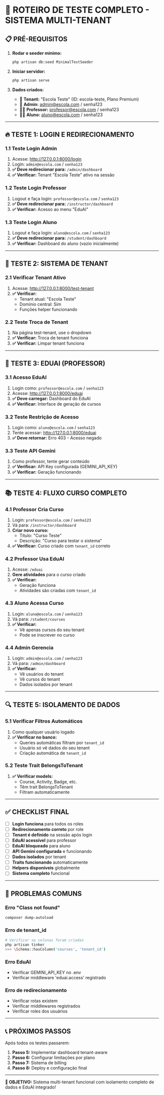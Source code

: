 # 🧪 ROTEIRO DE TESTE COMPLETO - SISTEMA MULTI-TENANT

## 📋 PRÉ-REQUISITOS

1. **Rodar o seeder mínimo:**
   ```bash
   php artisan db:seed MinimalTestSeeder
   ```

2. **Iniciar servidor:**
   ```bash
   php artisan serve
   ```

3. **Dados criados:**
   - 🏢 **Tenant:** "Escola Teste" (ID: escola-teste, Plano Premium)
   - 👑 **Admin:** admin@escola.com / senha123
   - 👨‍🏫 **Professor:** professor@escola.com / senha123
   - 👨‍🎓 **Aluno:** aluno@escola.com / senha123

---

## 🔥 TESTE 1: LOGIN E REDIRECIONAMENTO

### 1.1 Teste Login Admin
1. Acesse: http://127.0.0.1:8000/login
2. Login: `admin@escola.com` / `senha123`
3. **✅ Deve redirecionar para:** `/admin/dashboard`
4. **✅ Verificar:** Tenant "Escola Teste" ativo na sessão

### 1.2 Teste Login Professor
1. Logout e faça login: `professor@escola.com` / `senha123`
2. **✅ Deve redirecionar para:** `/instructor/dashboard`
3. **✅ Verificar:** Acesso ao menu "EduAI"

### 1.3 Teste Login Aluno
1. Logout e faça login: `aluno@escola.com` / `senha123`
2. **✅ Deve redirecionar para:** `/student/dashboard`
3. **✅ Verificar:** Dashboard do aluno (vazio inicialmente)

---

## 🧪 TESTE 2: SISTEMA DE TENANT

### 2.1 Verificar Tenant Ativo
1. Acesse: http://127.0.0.1:8000/test-tenant
2. **✅ Verificar:**
   - Tenant atual: "Escola Teste"
   - Domínio central: Sim
   - Funções helper funcionando

### 2.2 Teste Troca de Tenant
1. Na página test-tenant, use o dropdown
2. **✅ Verificar:** Troca de tenant funciona
3. **✅ Verificar:** Limpar tenant funciona

---

## 🤖 TESTE 3: EDUAI (PROFESSOR)

### 3.1 Acesso EduAI
1. Login como: `professor@escola.com` / `senha123`
2. Acesse: http://127.0.0.1:8000/eduai
3. **✅ Deve carregar:** Dashboard do EduAI
4. **✅ Verificar:** Interface de geração de cursos

### 3.2 Teste Restrição de Acesso
1. Login como: `aluno@escola.com` / `senha123`
2. Tente acessar: http://127.0.0.1:8000/eduai
3. **✅ Deve retornar:** Erro 403 - Acesso negado

### 3.3 Teste API Gemini
1. Como professor, tente gerar conteúdo
2. **✅ Verificar:** API Key configurada (GEMINI_API_KEY)
3. **✅ Verificar:** Geração funcionando

---

## 📚 TESTE 4: FLUXO CURSO COMPLETO

### 4.1 Professor Cria Curso
1. Login: `professor@escola.com` / `senha123`
2. Vá para: `/instructor/dashboard`
3. **Criar novo curso:**
   - Título: "Curso Teste"
   - Descrição: "Curso para testar o sistema"
4. **✅ Verificar:** Curso criado com `tenant_id` correto

### 4.2 Professor Usa EduAI
1. Acesse: `/eduai`
2. **Gere atividades** para o curso criado
3. **✅ Verificar:**
   - Geração funciona
   - Atividades são criadas com `tenant_id`

### 4.3 Aluno Acessa Curso
1. Login: `aluno@escola.com` / `senha123`
2. Vá para: `/student/courses`
3. **✅ Verificar:**
   - Vê apenas cursos do seu tenant
   - Pode se inscrever no curso

### 4.4 Admin Gerencia
1. Login: `admin@escola.com` / `senha123`
2. Vá para: `/admin/dashboard`
3. **✅ Verificar:**
   - Vê usuários do tenant
   - Vê cursos do tenant
   - Dados isolados por tenant

---

## 🔍 TESTE 5: ISOLAMENTO DE DADOS

### 5.1 Verificar Filtros Automáticos
1. Como qualquer usuário logado
2. **✅ Verificar no banco:**
   - Queries automáticas filtram por `tenant_id`
   - Usuário só vê dados do seu tenant
   - Criação automática de `tenant_id`

### 5.2 Teste Trait BelongsToTenant
1. **✅ Verificar models:**
   - Course, Activity, Badge, etc.
   - Têm trait BelongsToTenant
   - Filtram automaticamente

---

## ✅ CHECKLIST FINAL

- [ ] **Login funciona** para todos os roles
- [ ] **Redirecionamento correto** por role
- [ ] **Tenant é definido** na sessão após login
- [ ] **EduAI acessível** para professor
- [ ] **EduAI bloqueado** para aluno
- [ ] **API Gemini configurada** e funcionando
- [ ] **Dados isolados** por tenant
- [ ] **Traits funcionando** automaticamente
- [ ] **Helpers disponíveis** globalmente
- [ ] **Sistema completo** funcional

---

## 🚨 PROBLEMAS COMUNS

### Erro "Class not found"
```bash
composer dump-autoload
```

### Erro de tenant_id
```bash
# Verificar se colunas foram criadas
php artisan tinker
>>> \Schema::hasColumn('courses', 'tenant_id')
```

### Erro EduAI
- Verificar GEMINI_API_KEY no .env
- Verificar middleware 'eduai.access' registrado

### Erro de redirecionamento
- Verificar rotas existem
- Verificar middlewares registrados
- Verificar roles dos usuários

---

## 📞 PRÓXIMOS PASSOS

Após todos os testes passarem:

1. **Passo 5:** Implementar dashboard tenant-aware
2. **Passo 6:** Configurar limitações por plano
3. **Passo 7:** Sistema de billing
4. **Passo 8:** Deploy e configuração final

---

**🎯 OBJETIVO:** Sistema multi-tenant funcional com isolamento completo de dados e EduAI integrado!